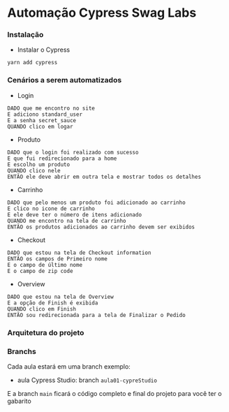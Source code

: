 # Automação Cypress Swag Labs


### Instalação

- Instalar o Cypress
```
yarn add cypress
``` 


### Cenários a serem automatizados

- Login 

```
DADO que me encontro no site
E adiciono standard_user 
E a senha secret_sauce
QUANDO clico em logar
```

- Produto 
```
DADO que o login foi realizado com sucesso
E que fui redirecionado para a home
E escolho um produto
QUANDO clico nele
ENTÃO ele deve abrir em outra tela e mostrar todos os detalhes
```

- Carrinho
```
DADO que pelo menos um produto foi adicionado ao carrinho
E clico no icone de carrinho
E ele deve ter o número de itens adicionado
QUANDO me encontro na tela de carrinho
ENTÃO os produtos adicionados ao carrinho devem ser exibidos
```

- Checkout
```
DADO que estou na tela de Checkout information
ENTÃO os campos de Primeiro nome
E o campo de último nome
E o campo de zip code
```

- Overview
```
DADO que estou na tela de Overview
E a opção de Finish é exibida
QUANDO clico em Finish
ENTÃO sou redirecionada para a tela de Finalizar o Pedido
```

### Arquitetura do projeto 



### Branchs 

Cada aula estará em uma branch exemplo:

- aula Cypress Studio: branch `aula01-cypreStudio`

E a branch `main` ficará o código completo e final do projeto para você ter o gabarito